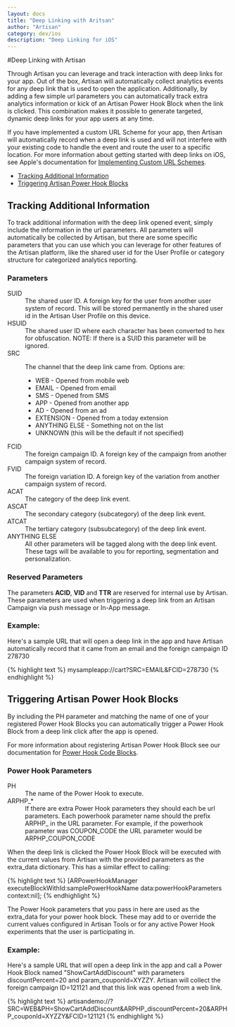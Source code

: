 ```yaml
---
layout: docs
title: "Deep Linking with Aritsan"
author: "Artisan"
category: dev/ios
description: "Deep Linking for iOS"
---
```


#Deep Linking with Artisan

Through Artisan you can leverage and track interaction with deep links for your app. Out of the box, Artisan will automatically collect analytics events for any deep link that is used to open the application. Additionally, by adding a few simple url parameters you can automatically track extra analytics information or kick of an Artisan Power Hook Block when the link is clicked. This combination makes it possible to generate targeted, dynamic deep links for your app users at any time.

If you have implemented a custom URL Scheme for your app, then Artisan will automatically record when a deep link is used and will not interfere with your existing code to handle the event and route the user to a specific location. For more information about getting started with deep links on iOS, see Apple's documentation for <a href="https://developer.apple.com/library/ios/documentation/iPhone/Conceptual/iPhoneOSProgrammingGuide/Inter-AppCommunication/Inter-AppCommunication.html#//apple_ref/doc/uid/TP40007072-CH6-SW1">Implementing Custom URL Schemes</a>.

<ul>
  <li><a href="#additional-information">Tracking Additional Information</a></li>
  <li><a href="#power-hooks">Triggering Artisan Power Hook Blocks</a></li>
</ul>

<div id="additional-information"></div>

## Tracking Additional Information

To track additional information with the deep link opened event, simply include the information in the url parameters. All parameters will automatically be collected by Artisan, but there are some specific parameters that you can use which you can leverage for other features of the Artisan platform, like the shared user id for the User Profile or category structure for categorized analytics reporting.

### Parameters

<dt>SUID</dt>
<dd>The shared user ID. A foreign key for the user from another user system of record. This will be stored permanently in the shared user id in the Artisan User Profile on this device.</dd>

<dt>HSUID</dt>
<dd>The shared user ID where each character has been converted to hex for obfuscation. NOTE: If there is a SUID this parameter will be ignored.</dd>

<dt>SRC</dt>
<dd>
  <p>The channel that the deep link came from. Options are:</p>
  <ul>
  <li>WEB - Opened from mobile web</li>
  <li>EMAIL - Opened from email</li>
  <li>SMS - Opened from SMS</li>
  <li>APP - Opened from another app</li>
  <li>AD - Opened from an ad</li>
  <li>EXTENSION - Opened from a today extension</li>
  <li>ANYTHING ELSE - Something not on the list</li>
  <li>UNKNOWN (this will be the default if not specified)</li>
  </ul>
</dd>

<dt>FCID</dt>
<dd>The foreign campaign ID. A foreign key of the campaign from another campaign system of record.</dd>

<dt>FVID</dt>
<dd>The foreign variation ID. A foreign key of the variation from another campaign system of record.</dd>

<dt>ACAT</dt>
<dd>The category of the deep link event.</dd>

<dt>ASCAT</dt>
<dd>The secondary category (subcategory) of the deep link event.</dd>

<dt>ATCAT</dt>
<dd>The tertiary category (subsubcategory) of the deep link event.</dd>

<dt>ANYTHING ELSE</dt>
<dd>All other parameters will be tagged along with the deep link event. These tags will be available to you for reporting, segmentation and personalization.</dd>

### Reserved Parameters

<div class="note note-important">
  <p>The parameters <strong>ACID</strong>, <strong>VID</strong> and <strong>TTR</strong> are reserved for internal use by Artisan. These parameters are used when triggering a deep link from an Artisan Campaign via push message or In-App message.</p>
</div>

### Example:

Here's a sample URL that will open a deep link in the app and have Artisan automatically record that it came from an email and the foreign campaign ID 278730

{% highlight text %}
mysampleapp://cart?SRC=EMAIL&FCID=278730
{% endhighlight %}

<div id="power-hooks"></div>

## Triggering Artisan Power Hook Blocks

By including the PH parameter and matching the name of one of your registered Power Hook Blocks you can automatically trigger a Power Hook Block from a deep link click after the app is opened.

For more information about registering Artisan Power Hook Block see our documentation for <a href="/dev/ios/power-hooks/#code-blocks">Power Hook Code Blocks</a>.

### Power Hook Parameters

<dt>PH</dt>
<dd>The name of the Power Hook to execute.</dd>
<dt>ARPHP_*</dt>
<dd>If there are extra Power Hook parameters they should each be url parameters. Each powerhook parameter name should the prefix ARPHP_ in the URL parameter. For example, if the powerhook parameter was COUPON_CODE the URL parameter would be ARPHP_COUPON_CODE</dd>

When the deep link is clicked the Power Hook Block will be executed with the current values from Artisan with the provided parameters as the extra_data dictionary. This has a similar effect to calling:

{% highlight text %}
[ARPowerHookManager executeBlockWithId:samplePowerHookName data:powerHookParameters context:nil];
{% endhighlight %}

<div class="note note-important">
  <p>The Power Hook parameters that you pass in here are used as the extra_data for your power hook block. These may add to or override the current values configured in Artisan Tools or for any active Power Hook experiments that the user is participating in.</p>
</div>

### Example:

Here's a sample URL that will open a deep link in the app and call a Power Hook Block named "ShowCartAddDiscount" with parameters discountPercent=20 and param_couponId=XYZZY. Artisan will collect the foreign campaign ID=121121 and that this link was opened from a web link.

{% highlight text %}
artisandemo://?SRC=WEB&PH=ShowCartAddDiscount&ARPHP_discountPercent=20&ARPHP_couponId=XYZZY&FCID=121121
{% endhighlight %}
